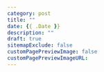 ```yaml
---
category: post
title: ""
date: {{ .Date }}
description: ""
draft: true
sitemapExclude: false
customPagePreviewImage: false
customPagePreviewImageURL:
---
```

